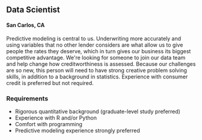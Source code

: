## Data Scientist
#### San Carlos, CA

Predictive modeling is central to us. Underwriting more accurately and using variables that no other lender considers are what allow us to give people the rates they deserve, which in turn gives our business its biggest competitive advantage. We're looking for someone to join our data team and help change how creditworthiness is assessed. Because our challenges are so new, this person will need to have strong creative problem solving skills, in addition to a background in statistics. Experience with consumer credit is preferred but not required.

### Requirements
+	Rigorous quantitative background (graduate-level study preferred)
+	Experience with R and/or Python
+	Comfort with programming
+	Predictive modeling experience strongly preferred

